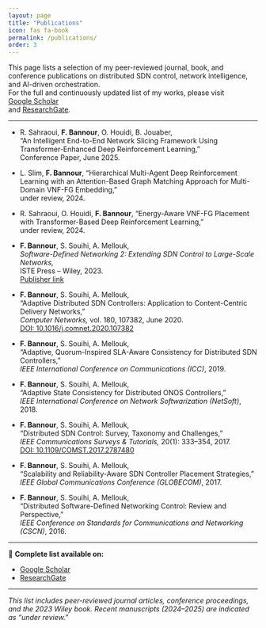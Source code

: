 ```yaml
---
layout: page
title: "Publications"
icon: fas fa-book 
permalink: /publications/
order: 3
---
```



This page lists a selection of my peer-reviewed journal, book, and conference publications on distributed SDN control, network intelligence, and AI-driven orchestration.  
For the full and continuously updated list of my works, please visit  
[Google Scholar](https://scholar.google.com/citations?user=XIVmhMcAAAAJ)  
and [ResearchGate](https://www.researchgate.net/profile/Fetia-Bannour).

---


-  R. Sahraoui, **F. Bannour**, O. Houidi, B. Jouaber,  
  “An Intelligent End-to-End Network Slicing Framework Using Transformer-Enhanced Deep Reinforcement Learning,”  
  Conference Paper, June 2025.  

-  L. Slim,  **F. Bannour**,
  “Hierarchical Multi-Agent Deep Reinforcement Learning with an Attention-Based Graph Matching Approach for Multi-Domain VNF-FG Embedding,”  
  under review, 2024.  

-  R. Sahraoui, O. Houidi, **F. Bannour**,
  “Energy-Aware VNF-FG Placement with Transformer-Based Deep Reinforcement Learning,”  
  under review, 2024.  

- **F. Bannour**, S. Souihi, A. Mellouk,  
  *Software-Defined Networking 2: Extending SDN Control to Large-Scale Networks,*  
  ISTE Press – Wiley, 2023.  
  [Publisher link](https://onlinelibrary.wiley.com/doi/book/10.1002/9781394182498)

- **F. Bannour**, S. Souihi, A. Mellouk,  
  “Adaptive Distributed SDN Controllers: Application to Content-Centric Delivery Networks,”  
  *Computer Networks,* vol. 180, 107382, June 2020.  
  [DOI: 10.1016/j.comnet.2020.107382](https://doi.org/10.1016/j.comnet.2020.107382)

- **F. Bannour**, S. Souihi, A. Mellouk,  
  “Adaptive, Quorum-Inspired SLA-Aware Consistency for Distributed SDN Controllers,”  
  *IEEE International Conference on Communications (ICC)*, 2019.  

- **F. Bannour**, S. Souihi, A. Mellouk,  
  “Adaptive State Consistency for Distributed ONOS Controllers,”  
  *IEEE International Conference on Network Softwarization (NetSoft)*, 2018.  

- **F. Bannour**, S. Souihi, A. Mellouk,  
  “Distributed SDN Control: Survey, Taxonomy and Challenges,”  
  *IEEE Communications Surveys & Tutorials,* 20(1): 333–354, 2017.  
  [DOI: 10.1109/COMST.2017.2787480](https://doi.org/10.1109/COMST.2017.2787480)

- **F. Bannour**, S. Souihi, A. Mellouk,  
  “Scalability and Reliability-Aware SDN Controller Placement Strategies,”  
  *IEEE Global Communications Conference (GLOBECOM)*, 2017.  

- **F. Bannour**, S. Souihi, A. Mellouk,  
  “Distributed Software-Defined Networking Control: Review and Perspective,”  
  *IEEE Conference on Standards for Communications and Networking (CSCN)*, 2016.  

---

📖 **Complete list available on:**  
- [Google Scholar](https://scholar.google.com/citations?user=XIVmhMcAAAAJ)  
- [ResearchGate](https://www.researchgate.net/profile/Fetia-Bannour)

---

*This list includes peer-reviewed journal articles, conference proceedings, and the 2023 Wiley book. Recent manuscripts (2024–2025) are indicated as “under review.”*
